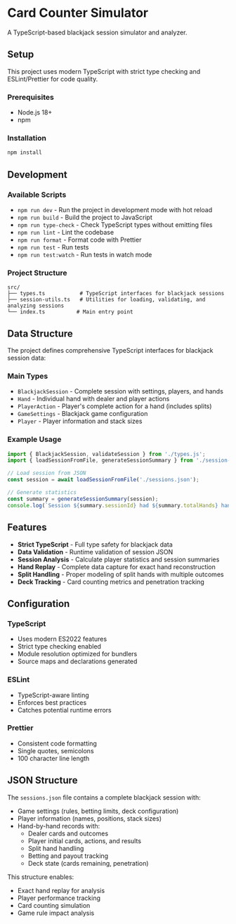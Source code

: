# Card Counter Simulator

A TypeScript-based blackjack session simulator and analyzer.

## Setup

This project uses modern TypeScript with strict type checking and ESLint/Prettier for code quality.

### Prerequisites

- Node.js 18+ 
- npm

### Installation

```bash
npm install
```

## Development

### Available Scripts

- `npm run dev` - Run the project in development mode with hot reload
- `npm run build` - Build the project to JavaScript
- `npm run type-check` - Check TypeScript types without emitting files
- `npm run lint` - Lint the codebase
- `npm run format` - Format code with Prettier
- `npm run test` - Run tests
- `npm run test:watch` - Run tests in watch mode

### Project Structure

```
src/
├── types.ts           # TypeScript interfaces for blackjack sessions
├── session-utils.ts   # Utilities for loading, validating, and analyzing sessions
└── index.ts          # Main entry point
```

## Data Structure

The project defines comprehensive TypeScript interfaces for blackjack session data:

### Main Types

- `BlackjackSession` - Complete session with settings, players, and hands
- `Hand` - Individual hand with dealer and player actions
- `PlayerAction` - Player's complete action for a hand (includes splits)
- `GameSettings` - Blackjack game configuration
- `Player` - Player information and stack sizes

### Example Usage

```typescript
import { BlackjackSession, validateSession } from './types.js';
import { loadSessionFromFile, generateSessionSummary } from './session-utils.js';

// Load session from JSON
const session = await loadSessionFromFile('./sessions.json');

// Generate statistics
const summary = generateSessionSummary(session);
console.log(`Session ${summary.sessionId} had ${summary.totalHands} hands`);
```

## Features

- **Strict TypeScript** - Full type safety for blackjack data
- **Data Validation** - Runtime validation of session JSON
- **Session Analysis** - Calculate player statistics and session summaries
- **Hand Replay** - Complete data capture for exact hand reconstruction
- **Split Handling** - Proper modeling of split hands with multiple outcomes
- **Deck Tracking** - Card counting metrics and penetration tracking

## Configuration

### TypeScript

- Uses modern ES2022 features
- Strict type checking enabled
- Module resolution optimized for bundlers
- Source maps and declarations generated

### ESLint

- TypeScript-aware linting
- Enforces best practices
- Catches potential runtime errors

### Prettier

- Consistent code formatting
- Single quotes, semicolons
- 100 character line length

## JSON Structure

The `sessions.json` file contains a complete blackjack session with:

- Game settings (rules, betting limits, deck configuration)
- Player information (names, positions, stack sizes)
- Hand-by-hand records with:
  - Dealer cards and outcomes
  - Player initial cards, actions, and results
  - Split hand handling
  - Betting and payout tracking
  - Deck state (cards remaining, penetration)

This structure enables:
- Exact hand replay for analysis
- Player performance tracking
- Card counting simulation
- Game rule impact analysis
